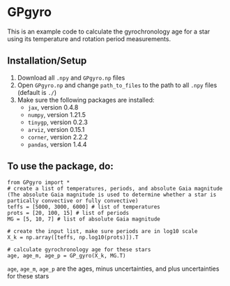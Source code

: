 # GPgyro
This is an example code to calculate the gyrochronology age for a star using its temperature and rotation period measurements.

## Installation/Setup
1. Download all `.npy` and `GPgyro.np` files
2. Open `GPgyro.np` and change `path_to_files` to the path to all `.npy` files (default is `./`)
3. Make sure the following packages are installed:
   - `jax`, version 0.4.8
   - `numpy`, version 1.21.5
   - `tinygp`, version 0.2.3
   - `arviz`, version 0.15.1
   - `corner`, version 2.2.2
   - `pandas`, version 1.4.4
  
## To use the package, do:
```
from GPgyro import *
# create a list of temperatures, periods, and absolute Gaia magnitude (The absolute Gaia magnitude is used to determine whether a star is partically convective or fully convective)
teffs = [5000, 3000, 6000] # list of temperatures 
prots = [20, 100, 15] # list of periods
MG = [5, 10, 7] # list of absolute Gaia magnitude

# create the input list, make sure periods are in log10 scale
X_k = np.array([teffs, np.log10(prots)]).T

# calculate gyrochronology age for these stars
age, age_m, age_p = GP_gyro(X_k, MG.T)
```

`age`, `age_m`, `age_p` are the ages, minus uncertainties, and plus uncertainties for these stars
